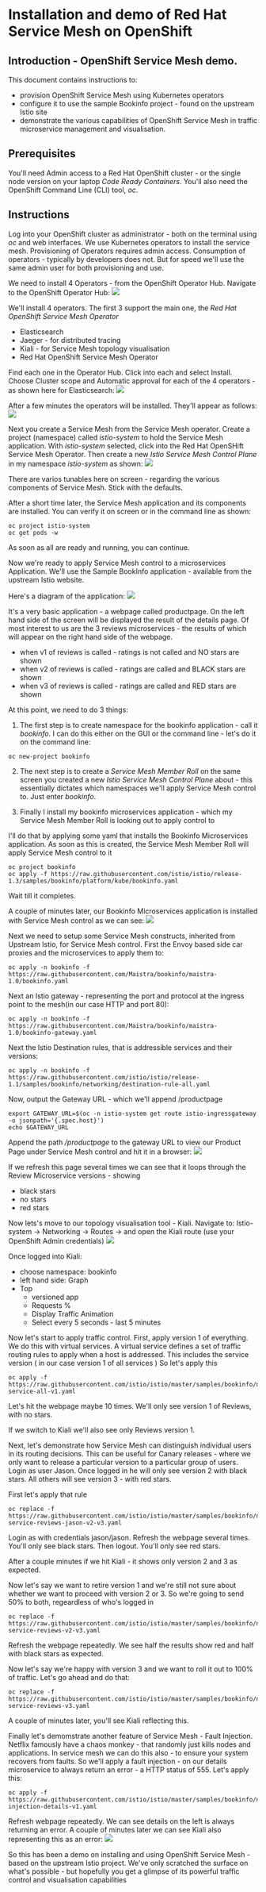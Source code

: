 # Installation and demo of Red Hat Service Mesh on OpenShift

## Introduction - OpenShift Service Mesh demo. 
This document contains instructions to: 
- provision OpenShift Service Mesh using Kubernetes operators
- configure it to use the sample Bookinfo project - found on the upstream Istio site
- demonstrate the various capabilities of OpenShift Service Mesh in traffic microservice management and visualisation.

## Prerequisites
You'll need Admin access to a Red Hat OpenShift cluster - or the single node version on your laptop *Code Ready Containers*. 
You'll also need the OpenShift Command Line (CLI) tool, *oc*.

## Instructions
Log into your OpenShift cluster as administrator - both on the terminal using *oc* and web interfaces.
We use Kubernetes operators to install the service mesh. Provisioning of Operators requires admin access.
Consumption of operators - typically by developers does not. But for speed we'll use 
the same admin user for both provisioning and use.

We need to install 4 Operators - from the OpenShift Operator Hub. Navigate to the OpenShift Operator Hub:
![](https://raw.githubusercontent.com/tnscorcoran/OpenShift-servicemesh/master/images/1-open-shift-operatorhub.png)

We'll install 4 operators. The first 3 support the main one, the *Red Hat OpenShift Service Mesh Operator* 
- Elasticsearch
- Jaeger - for distributed tracing
- Kiali - for Service Mesh topology visualisation
- Red Hat OpenShift Service Mesh Operator

Find each one in the Operator Hub. Click into each and select Install. Choose Cluster scope and Automatic approval for each of the 4 operators - as shown here for Elasticsearch:
![](https://raw.githubusercontent.com/tnscorcoran/OpenShift-servicemesh/master/images/1-operator-subscription.png)

After a few minutes the operators will be installed. They'll appear as follows:
![](https://raw.githubusercontent.com/tnscorcoran/OpenShift-servicemesh/master/images/2-installed-operators.png)

Next you create a Service Mesh from the Service Mesh operator. Create a project (namespace) called *istio-system*
to hold the Service Mesh application. With *istio-system* selected, click into the Red Hat OpenSHift Service Mesh Operator. Then create a new *Istio Service Mesh Control Plane* in my namespace *istio-system* as shown:
![](https://raw.githubusercontent.com/tnscorcoran/OpenShift-servicemesh/master/images/3-install-control-plane.png)

There are varios tunables here on screen - regarding the various components of Service Mesh. Stick with the defaults.

After a short time later, the Service Mesh application and its components are installed. You can verify it on screen 
or in the command line as shown:
```
oc project istio-system
oc get pods -w
```

As soon as all are ready and running, you can continue. 

Now we're ready to apply Service Mesh control to a microservices Application. We'll use the Sample BookInfo application - available from the upstream Istio website.

Here's a diagram of the application:
![](https://raw.githubusercontent.com/tnscorcoran/OpenShift-servicemesh/master/images/4-istio-book-info-architecture.png)

It's a very basic application - a webpage called productpage. 
On the left hand side of the screen will be displayed the result of the details page.
Of most interest to us are the 3 reviews microservices - the results of which will appear on the right hand side of the webpage.
- when v1 of reviews is called - ratings is not called and NO stars are shown
- when v2 of reviews is called - ratings are called and BLACK stars are shown
- when v3 of reviews is called - ratings are called and RED stars are shown

At this point, we need to do 3 things:

1. The first step is to create namespace for the bookinfo application - call it *bookinfo*. I can do this either on the GUI or the command line - let's do it on the command line:
```
oc new-project bookinfo
```

2. The next step is to create a *Service Mesh Member Roll* on the same screen you created a new *Istio Service Mesh Control Plane* about - this essentially dictates which namespaces we'll apply Service Mesh control to. Just enter *bookinfo*.

3. Finally I install my bookinfo microservices application - which my Service Mesh Member Roll
is looking out to apply control to


I'll do that by applying some yaml that installs the Bookinfo Microservices application.
As soon as this is created, the Service Mesh Member Roll will apply Service Mesh control to it
```
oc project bookinfo
oc apply -f https://raw.githubusercontent.com/istio/istio/release-1.3/samples/bookinfo/platform/kube/bookinfo.yaml
```

Wait till it completes.

A couple of minutes later, our Bookinfo Microservices application is installed with Service Mesh control
as we can see:
![](https://raw.githubusercontent.com/tnscorcoran/OpenShift-servicemesh/master/images/4-istio-book-info-pods.png)

Next we need to setup some Service Mesh constructs, inherited from Upstream Istio, for Service Mesh control. First the Envoy based side car proxies and the microservices to apply them to:
```
oc apply -n bookinfo -f https://raw.githubusercontent.com/Maistra/bookinfo/maistra-1.0/bookinfo.yaml
```

Next an Istio gateway - representing the port and protocol at the ingress point to the mesh(in our case HTTP and port 80):
```
oc apply -n bookinfo -f https://raw.githubusercontent.com/Maistra/bookinfo/maistra-1.0/bookinfo-gateway.yaml
```

Next the Istio Destination rules, that is addressible services and their versions:
```
oc apply -n bookinfo -f https://raw.githubusercontent.com/istio/istio/release-1.1/samples/bookinfo/networking/destination-rule-all.yaml
```

Now, output the Gateway URL - which we'll append /productpage  
```
export GATEWAY_URL=$(oc -n istio-system get route istio-ingressgateway -o jsonpath='{.spec.host}')
echo $GATEWAY_URL
```
Append the path */productpage* to the gateway URL to view our Product Page under Service Mesh control and hit it in a browser:
![](https://raw.githubusercontent.com/tnscorcoran/OpenShift-servicemesh/master/images/4-product-page.png)

If we refresh this page several times we can see that it loops through the Review Microservice versions - showing
 - black stars
 - no stars
 - red stars

Now lets's move to our topology visualisation tool - Kiali. Navigate to: Istio-system -> Networking -> Routes -> and open the Kiali route (use your OpenShift Admin credentials)
![](https://raw.githubusercontent.com/tnscorcoran/OpenShift-servicemesh/master/images/5-kiali.png)

Once logged into Kiali:
- choose namespace: bookinfo
- left hand side: Graph
- Top
	- versioned app
	- Requests %
	- Display Traffic Animation
    - Select every 5 seconds - last 5 minutes

Now let's start to apply traffic control. First, apply version 1 of everything. We do this with virtual services. A virtual service defines a set of traffic routing rules to apply when a host is addressed. This includes the service version ( in our case version 1 of all services )
So let's apply this
```
oc apply -f https://raw.githubusercontent.com/istio/istio/master/samples/bookinfo/networking/virtual-service-all-v1.yaml
```

Let's hit the webpage maybe 10 times. We'll only see version 1 of Reviews, with no stars.

If we switch to Kiali we'll also see only Reviews version 1.

Next, let's demonstrate how Service Mesh can distinguish individual users in its routing decisions. This can be useful for Canary releases - where we only want to release a particular version to a particular group of users.
Login as user Jason. Once logged in he will only see version 2 with black stars. All others will see version 3 - with red stars.

First let's apply that rule
```
oc replace -f https://raw.githubusercontent.com/istio/istio/master/samples/bookinfo/networking/virtual-service-reviews-jason-v2-v3.yaml
```
Login as with credentials jason/jason. Refresh the webpage several times. You'll only see black stars. 
Then logout. You'll only see red stars. 

After a couple minutes if we hit Kiali - it shows only version 2 and 3 as expected.

Now let's say we want to retire version 1 and we're still not sure about whether we want to 
proceed with version 2 or 3. So we're going to send 50% to both, regeardless of who's logged in   
```
oc replace -f https://raw.githubusercontent.com/istio/istio/master/samples/bookinfo/networking/virtual-service-reviews-v2-v3.yaml
```

Refresh the webpage repeatedly. We see half the results show red and half with black stars as expected.

Now let's say we're happy with version 3 and we want to roll it out to 100% of traffic. Let's go ahead and do that:
```
oc replace -f https://raw.githubusercontent.com/istio/istio/master/samples/bookinfo/networking/virtual-service-reviews-v3.yaml
```

A couple of minutes later, you'll see Kiali reflecting this.

Finally let's demomstrate another feature of Service Mesh - Fault Injection. Netflix famously have a chaos monkey - that randomly just kills nodes and applications. In service mesh we can do this also - to ensure your system recovers from faults. So we'll apply a fault injection - on our details microservice to always return an error - a HTTP status of 555. Let's apply this:
```
oc apply -f https://raw.githubusercontent.com/istio/istio/master/samples/bookinfo/networking/fault-injection-details-v1.yaml
```
Refresh webpage repeatedly. We can see details on the left is always returning an error. A couple of minutes later we can see Kiali also representing this as an error:
![](https://raw.githubusercontent.com/tnscorcoran/OpenShift-servicemesh/master/images/6-kiali-error.png)


So this has been a demo on installing and using OpenShift Service Mesh - based on the 
upstream Istio project.
We've only scratched the surface on what's possible - but hopefully you get a glimpse of
its powerful traffic control and visualisation capabilities

